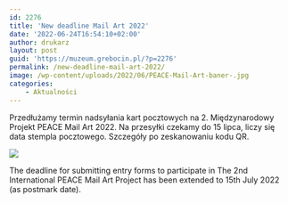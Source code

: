 ```yaml
---
id: 2276
title: 'New deadline Mail Art 2022'
date: '2022-06-24T16:54:10+02:00'
author: drukarz
layout: post
guid: 'https://muzeum.grebocin.pl/?p=2276'
permalink: /new-deadline-mail-art-2022/
image: /wp-content/uploads/2022/06/PEACE-Mail-Art-baner-.jpg
categories:
    - Aktualności
---
```


Przedłużamy termin nadsyłania kart pocztowych na 2. Międzynarodowy Projekt PEACE Mail Art 2022. Na przesyłki czekamy do 15 lipca, liczy się data stempla pocztowego. Szczegóły po zeskanowaniu kodu QR.

![](http://muzeum.grebocin.pl/wp-content/uploads/2022/06/738ce23b25cf4603f7710b03357e03e6.jpg)

The deadline for submitting entry forms to participate in The 2nd International PEACE Mail Art Project has been extended to 15th July 2022 (as postmark date).